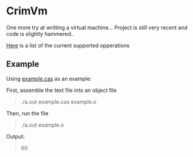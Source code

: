 # CrimVm

One more try at writting a virtual machine... 
Project is still very recent and code is slightly hammered..


[Here](Operations.md) is a list of the current supported opperations


## Example

Using [example.cas](example.cas) as an example:

First, assemble the text file into an object file

>./a.out example.cas example.o

Then, run the file

>./a.out example.o

Output:

>60


